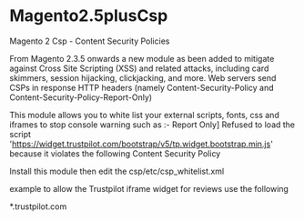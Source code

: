 # Magento2.5plusCsp
Magento 2 Csp - Content Security Policies

From Magento 2.3.5 onwards a new module as been added to mitigate against Cross Site Scripting (XSS) and related attacks, including card skimmers, session hijacking, clickjacking, and more. Web servers send CSPs in response HTTP headers (namely Content-Security-Policy and Content-Security-Policy-Report-Only) 

This module allows you to white list your external scripts, fonts, css and iframes to stop console warning such as :-
Report Only] Refused to load the script 'https://widget.trustpilot.com/bootstrap/v5/tp.widget.bootstrap.min.js' because it violates the following Content Security Policy

Install this module then edit the csp/etc/csp_whitelist.xml 

example to allow the Trustpilot iframe widget for reviews use the following

<policy id="frame-src">
           <values>
                <value id="widget.twitter.com" type="host">*.trustpilot.com</value>
            </values>
        </policy>
